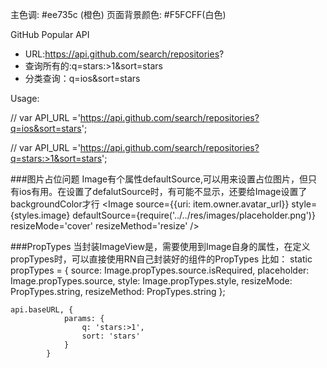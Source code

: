 主色调: #ee735c (橙色)
页面背景颜色: #F5FCFF(白色)

GitHub Popular  API

- URL:https://api.github.com/search/repositories?
- 查询所有的:q=stars:>1&sort=stars
- 分类查询：q=ios&sort=stars

Usage:

// var API_URL ='https://api.github.com/search/repositories?q=ios&sort=stars';

// var API_URL ='https://api.github.com/search/repositories?q=stars:>1&sort=stars';


###图片占位问题
  Image有个属性defaultSource,可以用来设置占位图片，但只有ios有用。在设置了defalutSource时，有可能不显示，还要给Image设置了backgroundColor才行
  <Image
    source={{uri: item.owner.avatar_url}}
  	style={styles.image}
  	defaultSource={require('../../res/images/placeholder.png')}
  	resizeMode='cover'
  	resizeMethod='resize'
  />

###PropTypes
  当封装ImageView是，需要使用到Image自身的属性，在定义propTypes时，可以直接使用RN自己封装好的组件的PropTypes
  比如：
  static propTypes = {
      source: Image.propTypes.source.isRequired,
      placeholder: Image.propTypes.source,
  	  style: Image.propTypes.style,
  	  resizeMode: PropTypes.string,
  	  resizeMethod: PropTypes.string
    };


    api.baseURL, {
    			params: {
    				q: 'stars:>1',
    				sort: 'stars'
    			}
    		}